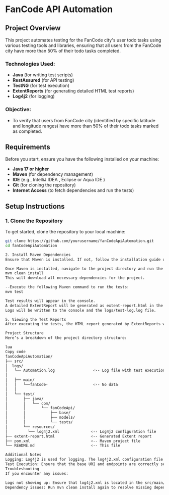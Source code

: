 # FanCode API Automation

## Project Overview

This project automates testing for the FanCode city's user todo tasks using various testing tools and libraries, ensuring that all users from the FanCode city have more than 50% of their todo tasks completed.

### Technologies Used:
- **Java** (for writing test scripts)
- **RestAssured** (for API testing)
- **TestNG** (for test execution)
- **ExtentReports** (for generating detailed HTML test reports)
- **Log4j2** (for logging)
  
### Objective:
- To verify that users from FanCode city (identified by specific latitude and longitude ranges) have more than 50% of their todo tasks marked as completed.

## Requirements

Before you start, ensure you have the following installed on your machine:

- **Java 17 or higher**
- **Maven** (for dependency management)
- **IDE** (e.g., IntelliJ IDEA , Eclipse or Aqua IDE )
- **Git** (for cloning the repository)
- **Internet Access** (to fetch dependencies and run the tests)

## Setup Instructions

### 1. Clone the Repository

To get started, clone the repository to your local machine:

```bash
git clone https://github.com/yourusername/fanCodeApiAutomation.git
cd fanCodeApiAutomation

2. Install Maven Dependencies
Ensure that Maven is installed. If not, follow the installation guide on the official website.

Once Maven is installed, navigate to the project directory and run the following command to install the dependencies:
mvn clean install
This will download all necessary dependencies for the project.

--Execute the following Maven command to run the tests:
mvn test

Test results will appear in the console.
A detailed ExtentReport will be generated as extent-report.html in the root directory. This will show the detailed test execution and results.
Logs will be written to the console and the logs/test-log.log file.

5. Viewing the Test Reports
After executing the tests, the HTML report generated by ExtentReports will be available in the root directory as extent-report.html. Open this file in any web browser to view the detailed results.

Project Structure
Here’s a breakdown of the project directory structure:

lua
Copy code
fanCodeApiAutomation/
├── src/
│  logs/
│   └── Automation.log                 <-- Log file with test execution logs
│
│   ├── main/
│   │   └──fanCode-                    <-- No data
│   │                 
│   └── test/
│       ├── java/
│       │   └── com/
│       │       └── fanCodeApi/
│       │           ├── base/
│       │           ├── models/
│       │           └── tests/
│       └── resources/
│         └── log4j2.xml              <-- Log4j2 configuration file
├── extent-report.html                <-- Generated Extent report                  
├── pom.xml                           <-- Maven project file
└── README.md                         <-- This file

Additional Notes
Logging: Log4j2 is used for logging. The log4j2.xml configuration file is located under src/main/resources/ and controls logging output to the console and a file.
Test Execution: Ensure that the base URI and endpoints are correctly set in the BaseTest.java class.
Troubleshooting
If you encounter any issues:

Logs not showing up: Ensure that log4j2.xml is located in the src/main/resources/ directory and is properly configured.
Dependency issues: Run mvn clean install again to resolve missing dependencies.
